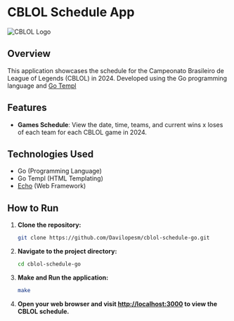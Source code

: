 # CBLOL Schedule App

![CBLOL Logo](path/to/cblol_logo.png)

## Overview

This application showcases the schedule for the Campeonato Brasileiro de League of Legends (CBLOL) in 2024. Developed using the Go programming language and [Go Templ](https://templ.guide/)

## Features

- **Games Schedule**: View the date, time, teams, and current wins x loses of each team for each CBLOL game in 2024.

## Technologies Used

- Go (Programming Language)
- Go Templ (HTML Templating)
- [Echo](https://echo.labstack.com/) (Web Framework)

## How to Run

1. **Clone the repository:**

   ```bash
   git clone https://github.com/Davilopesm/cblol-schedule-go.git
   ```

2. **Navigate to the project directory:**

   ```bash
   cd cblol-schedule-go
   ```

3. **Make and Run the application:**

   ```bash
   make
   ```

4. **Open your web browser and visit [http://localhost:3000](http://localhost:3000) to view the CBLOL schedule.**
